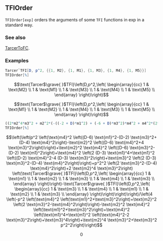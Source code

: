 ## TFIOrder

`TFIOrder[exp]` orders the arguments of some `TFI` functions in exp in a standard way.

### See also

[TarcerToFC](TarcerToFC).

### Examples

```mathematica
Tarcer`TFI[D, p^2, {{1, M2}, {1, M1}, {1, M3}, {1, M4}, {1, M5}}]
TFIOrder[%]
```

$$\text{Tarcer$\grave{ }$TFI}\left(D,p^2,\left(
\begin{array}{cc}
 1 & \text{M2} \\
 1 & \text{M1} \\
 1 & \text{M3} \\
 1 & \text{M4} \\
 1 & \text{M5} \\
\end{array}
\right)\right)$$

$$\text{Tarcer$\grave{ }$TFI}\left(D,p^2,\left(
\begin{array}{cc}
 1 & \text{M1} \\
 1 & \text{M2} \\
 1 & \text{M4} \\
 1 & \text{M3} \\
 1 & \text{M5} \\
\end{array}
\right)\right)$$

```mathematica
((2*m2^4*m3^2 + m2^2*(-((-2 + D)*m1^2) + (-6 + D)*m3^2)*m4^2 + m4^2*(2*(-3 + D)*m1^4 + m3^2*(2*(-3 + D)*m3^2 - (-4 + D)*m4^2) + m1^2*(-4*(-3 + D)*m3^2 + (-2 + D)*m4^2)) + (-(m2^2*(4*m3^2 + (-6 + D)*m4^2)) + m4^2*((-6 + D)*m1^2 - (-2 + D)*m3^2 + (-4 + D)*m4^2))*SPD[p, p] + (2*m3^2 - (-4 + D)*m4^2)*SPD[p, p]^2)*(Tarcer`TFI[D,SPD[p, p], {{1, m1}, {1, m2}, {1, m3}, {1, m4}, {1, m3}}] - Tarcer`TFI[D, SPD[p, p], {{1, m3}, {1, m4}, {1, m1}, {1, m2}, {1, m3}}]))/(4*(m2^4*m3^2 - m2^2*(m1^2 + m3^2)*m4^2 + m4^2*(m1^4 + m3^4 + m1^2*(-2*m3^2 + m4^2)) - ((m1^2 + m3^2)*m4^2 + m2^2*(2*m3^2 - m4^2))*SPD[p, p] + m3^2*SPD[p, p]^2))
TFIOrder[%]
```

$$\left(\left(p^2 \left(\text{m4}^2 \left((D-6) \text{m1}^2-(D-2) \text{m3}^2+(D-4) \text{m4}^2\right)-\text{m2}^2 \left((D-6) \text{m4}^2+4 \text{m3}^2\right)\right)+\text{m2}^2 \text{m4}^2 \left((D-6) \text{m3}^2-(D-2) \text{m1}^2\right)+\text{m4}^2 \left(2 (D-3) \text{m1}^4+\text{m1}^2 \left((D-2) \text{m4}^2-4 (D-3) \text{m3}^2\right)+\text{m3}^2 \left(2 (D-3) \text{m3}^2-(D-4) \text{m4}^2\right)\right)+p^2^2 \left(2 \text{m3}^2-(D-4) \text{m4}^2\right)+2 \text{m2}^4 \text{m3}^2\right) \left(\text{Tarcer$\grave{ }$TFI}\left(D,p^2,\left(
\begin{array}{cc}
 1 & \text{m1} \\
 1 & \text{m2} \\
 1 & \text{m3} \\
 1 & \text{m4} \\
 1 & \text{m3} \\
\end{array}
\right)\right)-\text{Tarcer$\grave{ }$TFI}\left(D,p^2,\left(
\begin{array}{cc}
 1 & \text{m3} \\
 1 & \text{m4} \\
 1 & \text{m1} \\
 1 & \text{m2} \\
 1 & \text{m3} \\
\end{array}
\right)\right)\right)\right)/\left(4 \left(-p^2 \left(\text{m4}^2 \left(\text{m1}^2+\text{m3}^2\right)+\text{m2}^2 \left(2 \text{m3}^2-\text{m4}^2\right)\right)-\text{m2}^2 \text{m4}^2 \left(\text{m1}^2+\text{m3}^2\right)+\text{m4}^2 \left(\text{m1}^4+\text{m1}^2 \left(\text{m4}^2-2 \text{m3}^2\right)+\text{m3}^4\right)+\text{m2}^4 \text{m3}^2+\text{m3}^2 p^2^2\right)\right)$$

$$0$$